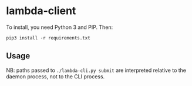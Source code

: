 # lambda-client

To install, you need Python 3 and PIP. Then:

```
pip3 install -r requirements.txt
```

## Usage

NB: paths passed to `./lambda-cli.py submit` are interpreted relative to the
daemon process, not to the CLI process.